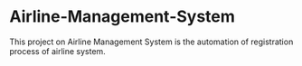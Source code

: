 # Airline-Management-System
This project on Airline Management System is the automation of registration process of airline system.
